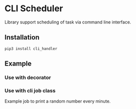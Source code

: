 # CLI Scheduler

Library support scheduling of task via command line interface.

## Installation
```shell
pip3 install cli_handler
```

## Example

### Use with decorator

### Use with cli job class

Example job to print a random number every minute.

